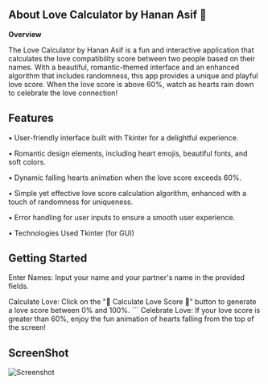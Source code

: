 ## **About Love Calculator by Hanan Asif 💖**

**Overview**

The Love Calculator by Hanan Asif is a fun and interactive application that calculates the love compatibility score between two people based on their names. With a beautiful, romantic-themed interface and an enhanced algorithm that includes randomness, this app provides a unique and playful love score. When the love score is above 60%, watch as hearts rain down to celebrate the love connection!

## **Features**

• User-friendly interface built with Tkinter for a delightful experience.

• Romantic design elements, including heart emojis, beautiful fonts, and soft colors.

• Dynamic falling hearts animation when the love score exceeds 60%.

• Simple yet effective love score calculation algorithm, enhanced with a touch of randomness for uniqueness.

• Error handling for user inputs to ensure a smooth user experience.

• Technologies Used Tkinter (for GUI)


## **Getting Started**

Enter Names: Input your name and your partner's name in the provided fields.

Calculate Love: Click on the "💞 Calculate Love Score 💞" button to generate a love score between 0% and 100%.
                                  ```
Celebrate Love: If your love score is greater than 60%, enjoy the fun animation of hearts falling from the top of the screen!

## **ScreenShot**

![Screenshot](https://github.com/user-attachments/assets/fb8db501-9d08-4d7d-8339-60211c343926)
